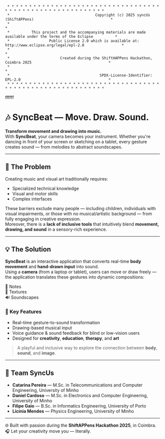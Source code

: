 <pre><code> 
 * * * * * * * * * * * * * * * * * * * * * * * * * * * * * * * * * * * * * * * * * * * * * * * * * * * * * * * * * *
 *                                       Copyright (c) 2025 syncUs (ShiftAPPens)                                   *
 *                                                                                                                 *
 *          This project and the accompanying materials are made available under the terms of the Eclipse          *
 *                  Public License 2.0 which is available at: http://www.eclipse.org/legal/epl-2.0                 *
 *                                                                                                                 *
 *                       Created during the ShiftHAPPens Hackathon, Coimbra 2025                                   *
 *                                                                                                                 *
 *                                         SPDX-License-Identifier: EPL-2.0                                        *
 * * * * * * * * * * * * * * * * * * * * * * * * * * * * * * * * * * * * * * * * * * * * * * * * * * * * * * * * * *
</code></pre>
ffffff
<!--
 * * * * * * * * * * * * * * * * * * * * * * * * * * * * * * * * * * * * * * * * * * * * * * * * * * * * * * * * * *
 *                                       Copyright (c) 2025 syncUs (ShiftAPPens)                                   *
 *                                                                                                                 *
 *   This project and the accompanying materials are made available under the terms of the Eclipse Public License  *
 *                  2.0, which is available at: http://www.eclipse.org/legal/epl-2.0                               *
 *                                                                                                                 *
 *                            Created during the ShiftAPPens Hackathon – Coimbra, 2025                             *
 *                                                                                                                 *
 *                                          SPDX-License-Identifier: EPL-2.0                                       *
 * * * * * * * * * * * * * * * * * * * * * * * * * * * * * * * * * * * * * * * * * * * * * * * * * * * * * * * * * *
-->

# 🎶 SyncBeat — Move. Draw. Sound.

**Transform movement and drawing into music.**  
With **SyncBeat**, your camera becomes your instrument. Whether you're dancing in front of your screen or sketching on a tablet, every gesture creates sound — from melodies to abstract soundscapes.

---

## 🧩 The Problem

Creating music and visual art traditionally requires:

- Specialized technical knowledge  
- Visual and motor skills  
- Complex interfaces  

These barriers exclude many people — including children, individuals with visual impairments, or those with no musical/artistic background — from fully engaging in creative expression.  
Moreover, there is a **lack of inclusive tools** that intuitively blend **movement, drawing, and sound** in a sensory-rich experience.

---

## 💡 The Solution

**SyncBeat** is an interactive application that converts real-time **body movement** and **hand-drawn input** into sound.  
Using a **camera** (from a laptop or tablet), users can move or draw freely — the application translates these gestures into dynamic compositions:

🎵 Notes  
🎨 Textures  
🔊 Soundscapes

### 🧠 Key Features

- Real-time gesture-to-sound transformation  
- Drawing-based musical input  
- Voice guidance & sound feedback for blind or low-vision users  
- Designed for **creativity**, **education**, **therapy**, and **art**

> A playful and inclusive way to explore the connection between **body**, **sound**, and **image**.

---

## 👥 Team SyncUs

- **Catarina Pereira** — M.Sc. in Telecommunications and Computer Engineering, University of Minho  
- **Daniel Cardoso** — M.Sc. in Electronics and Computer Engineering, University of Minho  
- **Filipe Gaio** — B.Sc. in Informatics Engineering, University of Porto  
- **Licínia Mendes** — Physics Engineering, University of Minho  

---

🌐 Built with passion during the **ShiftAPPens Hackathon 2025**, in Coimbra.  
🎧 Let your creativity move you — literally.




